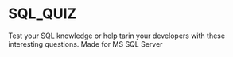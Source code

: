 # SQL_QUIZ
Test your SQL knowledge or help tarin your developers with these interesting questions. Made for MS SQL Server
